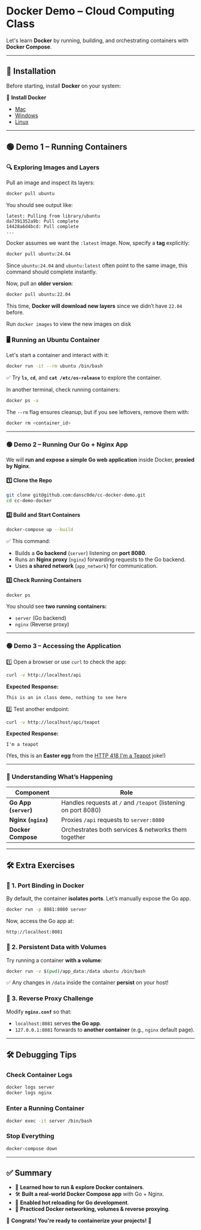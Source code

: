 # **Docker Demo – Cloud Computing Class**
Let's learn **Docker** by running, building, and orchestrating containers with **Docker Compose**.

---

## **🔧 Installation**
Before starting, install **Docker** on your system:

📌 **Install Docker**
- [Mac](https://docs.docker.com/desktop/setup/install/mac-install/)
- [Windows](https://docs.docker.com/desktop/setup/install/windows-install/)
- [Linux](https://docs.docker.com/engine/install/)

---

## **🟢 Demo 1 – Running Containers**
### **🔍 Exploring Images and Layers**
Pull an image and inspect its layers:

```sh
docker pull ubuntu
```
You should see output like:

```
latest: Pulling from library/ubuntu
da7391352a9b: Pull complete 
14428a6d4bcd: Pull complete 
...
```

Docker assumes we want the `:latest` image. Now, specify a **tag** explicitly:

```sh
docker pull ubuntu:24.04
```
Since `ubuntu:24.04` and `ubuntu:latest` often point to the same image, this command should complete instantly.

Now, pull an **older version**:
```sh
docker pull ubuntu:22.04
```
This time, **Docker will download new layers** since we didn’t have `22.04` before.

Run `docker images` to view the new images on disk

### **🖥️ Running an Ubuntu Container**
Let's start a container and interact with it:

```sh
docker run -it --rm ubuntu /bin/bash
```
✅ Try **`ls`**, **`cd`**, and **`cat /etc/os-release`** to explore the container.

In another terminal, check running containers:

```sh
docker ps -a
```
The `--rm` flag ensures cleanup, but if you see leftovers, remove them with:

```sh
docker rm <container_id>
```

---

### **🟢 Demo 2 – Running Our Go + Nginx App**
We will **run and expose a simple Go web application** inside Docker, **proxied by Nginx**.

#### **1️⃣ Clone the Repo**
```sh
git clone git@github.com:dansc0de/cc-docker-demo.git
cd cc-demo-docker
```

#### **2️⃣ Build and Start Containers**
```sh
docker-compose up --build
```

✅ This command:
- Builds a **Go backend** (`server`) listening on **port 8080**.
- Runs an **Nginx proxy** (`nginx`) forwarding requests to the Go backend.
- Uses **a shared network** (`app_network`) for communication.

#### **3️⃣ Check Running Containers**
```sh
docker ps
```
You should see **two running containers:**
- `server` (Go backend)
- `nginx` (Reverse proxy)

---

### **🟢 Demo 3 – Accessing the Application**
1️⃣ Open a browser or use `curl` to check the app:

```sh
curl -v http://localhost/api
```
**Expected Response:**
```
This is an in class demo, nothing to see here
```

2️⃣ Test another endpoint:

```sh
curl -v http://localhost/api/teapot
```
**Expected Response:**
```
I'm a teapot
```
(Yes, this is an **Easter egg** from the [HTTP 418 I'm a Teapot](https://developer.mozilla.org/en-US/docs/Web/HTTP/Status/418) joke!)

---

### **📌 Understanding What’s Happening**
| **Component**  | **Role**  |
|---------------|----------|
| **Go App (`server`)**  | Handles requests at `/` and `/teapot` (listening on port 8080) |
| **Nginx (`nginx`)**  | Proxies `/api` requests to `server:8080` |
| **Docker Compose**  | Orchestrates both services & networks them together |

---

## **🛠️ Extra Exercises**
### **🔹 1. Port Binding in Docker**
By default, the container **isolates ports**. Let’s manually expose the Go app.

```sh
docker run -p 8081:8080 server
```
Now, access the Go app at:
```
http://localhost:8081
```

### **🔹 2. Persistent Data with Volumes**
Try running a container **with a volume**:
```sh
docker run -v $(pwd)/app_data:/data ubuntu /bin/bash
```
✅ Any changes in `/data` inside the container **persist** on your host!

### **🔹 3. Reverse Proxy Challenge**
Modify **`nginx.conf`** so that:
- `localhost:8081` serves **the Go app**.
- `127.0.0.1:8081` forwards to **another container** (e.g., `nginx` default page).

---

## **🛠️ Debugging Tips**
### **Check Container Logs**
```sh
docker logs server
docker logs nginx
```

### **Enter a Running Container**
```sh
docker exec -it server /bin/bash
```

### **Stop Everything**
```sh
docker-compose down
```

---

## **✅ Summary**
- 🐳 **Learned how to run & explore Docker containers**.
- 🛠️ **Built a real-world Docker Compose app** with Go + Nginx.
- 🔄 **Enabled hot reloading for Go development**.
- 🚀 **Practiced Docker networking, volumes & reverse proxying**.

🎉 **Congrats! You're ready to containerize your projects!** 🚀